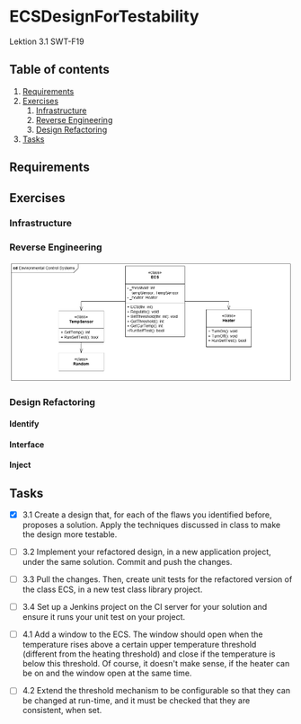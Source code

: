 # ECSDesignForTestability
Lektion 3.1 SWT-F19


## Table of contents

1. [Requirements](#req)
2. [Exercises](#ex)
    1. [Infrastructure](#infra)
    2. [Reverse Engineering](#reverse)
    3. [Design Refactoring](#design)
3. [Tasks](#task)


## Requirements <a name="req"></a>

## Exercises <a name="ex"></a>

### Infrastructure <a name="infra"></a>

### Reverse Engineering <a name="reverse"></a>

![UML](UMLDiagram.PNG)

### Design Refactoring <a name="design"></a>

#### Identify
#### Interface
#### Inject

## Tasks

- [X] 3.1 Create a design that, for each of the flaws you identified before, proposes a solution. Apply the techniques discussed in class to make the design more testable.

- [ ] 3.2 Implement your refactored design, in a new application project, under the same solution. Commit and push the changes.

- [ ] 3.3 Pull the changes. Then, create unit tests for the refactored version of the class ECS, in a new test class library project.

- [ ] 3.4 Set up a Jenkins project on the CI server for your solution and ensure it runs your unit test on your
project.

- [ ] 4.1 Add a window to the ECS. The window should open when the temperature rises
above a certain upper temperature threshold (different from the heating threshold) and close if
the temperature is below this threshold. Of course, it doesn't make sense, if the heater can be on
and the window open at the same time.

- [ ] 4.2 Extend the threshold mechanism to be configurable so that they can be changed at
run-time, and it must be checked that they are consistent, when set.
